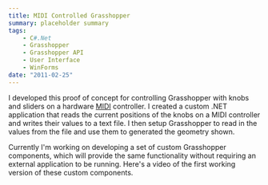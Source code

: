 ```yaml
---
title: MIDI Controlled Grasshopper
summary: placeholder summary
tags:
    - C#.Net
    - Grasshopper
    - Grasshopper API
    - User Interface
    - WinForms
date: "2011-02-25"
---
```


I developed this proof of concept for controlling Grasshopper with knobs and sliders on a hardware [MIDI](http://en.wikipedia.org/wiki/MIDI) controller. I created a custom .NET application that reads the current positions of the knobs on a MIDI controller and writes their values to a text file. I then setup Grasshopper to read in the values from the file and use them to generated the geometry shown.

Currently I'm working on developing a set of custom Grasshopper components, which will provide the same functionality without requiring an external application to be running. Here's a video of the first working version of these custom components.
